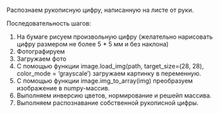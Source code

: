 Распознаем рукописную цифру, написанную на листе от руки.

Последовательность шагов:

1. На бумаге рисуем произвольную цифру (желательно нарисовать цифру размером не более 5 * 5 мм и без наклона)
2. Фотографируем
3. Загружаем фото
4. С помощью функции image.load_img(path, target_size=(28, 28), color_mode = ‘grayscale’) загружаем картинку в переменную.
5. С помощью функции image.img_to_array(img) преобразуем изображение в numpy-массив.
6. Выполняем инверсию цветов, нормирование и решейп массива.
7. Выполняем распознавание собственной рукописной цифры.

